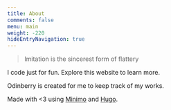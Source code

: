 ```yaml
---
title: About
comments: false
menu: main
weight: -220
hideEntryNavigation: true
---
```

> Imitation is the sincerest form of flattery

I code just for fun. Explore this website to learn more.

Odinberry is created for me to keep track of my works.

Made with <3 using [Minimo](https://github.com/MunifTanjim/minimo) and [Hugo](https://gohugo.io/).